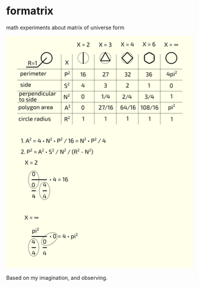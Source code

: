 # formatrix
math experiments about matrix of universe form

![wtf](img/base.png)

Based on my imagination, and observing.